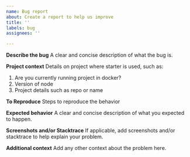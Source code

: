 ```yaml
---
name: Bug report
about: Create a report to help us improve
title: ''
labels: bug
assignees: ''

---
```


**Describe the bug**
A clear and concise description of what the bug is.

**Project context**
Details on project where starter is used, such as:
1. Are you currently running project in docker?
2. Version of node
3. Project details such as repo or name

**To Reproduce**
Steps to reproduce the behavior

**Expected behavior**
A clear and concise description of what you expected to happen.

**Screenshots and/or Stacktrace**
If applicable, add screenshots and/or stacktrace to help explain your problem.

**Additional context**
Add any other context about the problem here.
